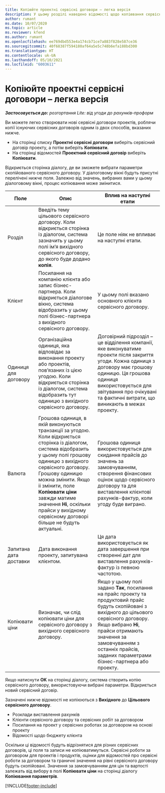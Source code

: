 ```yaml
---
title: Копіюйте проектні сервісні договори – легка версія
description: У цьому розділі наведено відомості щодо копіювання сервісних договорів проектів в Project Operations.
author: rumant
ms.date: 10/07/2020
ms.topic: article
ms.reviewer: kfend
ms.author: rumant
ms.openlocfilehash: ee769dbd553e4a174cb71ce7a883f828e587ce36
ms.sourcegitcommit: 40f68387f594180af64a5e5c748b6efa188bd300
ms.translationtype: HT
ms.contentlocale: uk-UA
ms.lasthandoff: 05/10/2021
ms.locfileid: "6003611"
---
```

# <a name="copy-project-contracts---lite"></a>Копіюйте проектні сервісні договори – легка версія

_**Застосовується до:** розгортання Lite: від угоди до рахунків-проформ_

Ви можете легко створювати нові сервісні договори проектів, роблячи копії існуючих сервісних договорів одним із двох способів, вказаних нижче. 

  - На сторінці списку **Проектні сервісні договори** виберіть сервісний договір проекту, а потім виберіть **Копіювати**.
  - На сторінці відомостей **Проектний сервісний договір** виберіть **Копіювати**.

Відкриється сторінка діалогу, де ви зможете вибрати параметри скопійованого сервісного договору. У діалоговому вікні будуть присутні перелічені нижче поля. Залежно від значень, вибраних вами у цьому діалоговому вікні, процес копіювання може змінитися.

| **Поле** | **Опис** | **Вплив на наступні етапи** |
| --- | --- | --- |
| Розділ | Введіть тему цільового сервісного договору. Коли відкриється сторінка із діалогом, система зазначить у цьому полі ім’я вихідного сервісного договору, до якого буде додано **копія**. | Це поле ніяк не впливає на наступні етапи. |
| Клієнт | Посилання на компанію клієнта або запис бізнес-партнера. Коли відкриється діалогове вікно, система відобразить у цьому полі бізнес-партнера з вихідного сервісного договору. | У цьому полі вказано основного клієнта сервісного договору. |
| Одиниця для договору | Організаційна одиниця, яка відповідає за виконання проекту або проектів, пов’язаних із цією угодою. Коли відкриється сторінка із діалогом, система відобразить тут одиницю з вихідного сервісного договору. | Договірний підрозділ – це відділення компанії, яке виконуватиме проекти після закриття угоди. Кожна одиниця з договору має грошову одиницю. Ця грошова одиниця використовується для звітування про очікувані та фактичні витрати, що виникають в межах проекту. |
| Валюта | Грошова одиниця, в якій виконуються транзакції за угодою. Коли відкриється сторінка із діалогом, система відобразить у цьому полі грошову одиницю з вихідного сервісного договору. Грошову одиницю можна змінити. Якщо іі змінити, поле **Копіювати ціни** завжди матиме значення **Ні**, оскільки прайси у вихідному сервісному договорі більше не будуть актуальні. | Грошова одиниця використовується для скидання прайсів до значень за замовчуванням, створення фінансових оцінок щодо сервісного договору та для виставлення клієнтові рахунків-фактур, коли угоду буде виграно. |
| Запитана дата доставки | Дата виконання проекту, запитувана клієнтом. | Ця дата використовується як дата завершення при створенні дат для виставлення рахунків-фактур із певною частотою. |
| Копіювати ціни | Визначає, чи слід копіювати ціни для сервісного договору з вихідного сервісного договору. | Якщо у цьому полі задано **Так**, посилання на прайс проекту та продуктовий прайс будуть скопійовані з вихідного до цільового сервісного договору. Якщо вибрано **Ні**, прайси отримають значення за замовчуванням з останніх прайсів, заданих параметрами бізнес-партнера або проекту. |

Якщо натиснути **OK** на сторінці діалогу, система створить копію сервісного договору, використовуючи вибрані параметри. Відкриється новий сервісний договір.

Зазначені нижче відомості не копіюються з **Вихідного** до **Цільового сервісного договору**.

  - Розклади виставлення рахунків
  - Клієнти сервісного договору та сервісних робіт за договором
  - Посилання на проект у сервісних роботах за договором на основі проекту
  - Відомості щодо бюджету клієнта

Оскільки ці відомості будуть відрізнятися для різних сервісних договорів, ці поля та записи не копіюватимуться. Сервісні роботи за договором для проектів і продуктів, оцінки для відомостей про сервісні роботи за договором та граничні значення на рівні сервісного договору будуть скопійовані. Значення за замовчуванням для цін та вартості залежать від вибору в полі **Копіювати ціни** на сторінці діалогу **Копіювання параметрів**.


[!INCLUDE[footer-include](../../includes/footer-banner.md)]